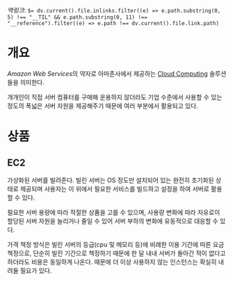*역링크*: `$= dv.current().file.inlinks.filter((e) => e.path.substring(0, 5) !== "__TIL" && e.path.substring(0, 11) !== "__reference").filter((e) => e.path !== dv.current().file.link.path)`

# 개요
*Amazon Web Services*의 약자로 아마존사에서 제공하는 [Cloud Computing](../../ComputerScience/Cloud%20Computing.md) 솔루션들을 의미한다.

개개인이 직접 서버 컴퓨터를 구매해 운용하지 않더라도 기업 수준에서 사용할 수 있는 정도의 폭넓은 서버 자원을 제공해주기 때문에 여러 부분에서 활용되고 있다.

# 상품
## EC2
가상화된 서버를 빌려준다. 빌린 서버는 OS 정도만 설치되어 있는 완전히 초기화된 상태로 제공되며 사용자는 이 위에서 필요한 서비스를 빌드하고 설정을 하여 서버로 활용할 수 있다.

필요한 서버 용량에 따라 적절한 상품을 고를 수 있으며, 사용량 변화에 따라 자유로이 할당된 서버 자원을 늘리거나 줄일 수 있어 서버 부하의 변화에 유동적으로 대응할 수 있다.

가격 책정 방식은 빌린 서버의 등급(cpu 및 메모리 등)에 비례한 이용 기간에 따른 요금 책정으로, 단순히 빌린 기간으로 책정하기 때문에 한 달 내내 서버가 돌아간 적이 없다고 하더라도 비용은 동일하게 나온다. 때문에 더 이상 사용하지 않는 인스턴스는 확실히 내려둘 필요가 있다.